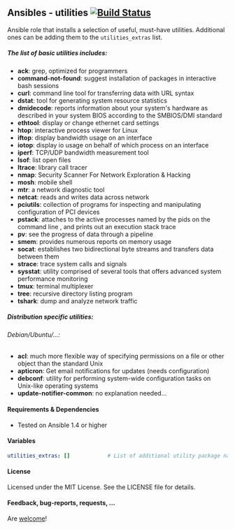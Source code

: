 ## Ansibles - utilities [![Build Status](https://travis-ci.org/Ansibles/utilities.png)](https://travis-ci.org/Ansibles/utilities)

Ansible role that installs a selection of useful, must-have utilities. Additional ones can be adding them to the `utilities_extras` list.

##### The list of basic utilities includes:
- **ack**: grep, optimized for programmers
- **command-not-found**: suggest installation of packages in interactive bash sessions
- **curl**: command line tool for transferring data with URL syntax
- **dstat**: tool for generating system resource statistics
- **dmidecode**: reports information about your system's hardware as described in your system BIOS according to the SMBIOS/DMI standard
- **ethtool**: display or change ethernet card settings
- **htop**: interactive process viewer for Linux
- **iftop**: display bandwidth usage on an interface
- **iotop**: display io usage on behalf of which process on an interface
- **iperf**: TCP/UDP bandwidth measurement tool
- **lsof**: list open files
- **ltrace**: library call tracer
- **nmap**: Security Scanner For Network Exploration & Hacking
- **mosh**: mobile shell
- **mtr**: a network diagnostic tool
- **netcat**: reads and writes data across network
- **pciutils**: collection of programs for inspecting and manipulating configuration of PCI devices
- **pstack**: attaches to the active processes named by the pids on the command line , and prints out an execution stack trace
- **pv**: see the progress of data through a pipeline
- **smem**: provides numerous reports on memory usage
- **socat**: establishes two bidirectional byte streams and transfers data between them
- **strace**: trace system calls and signals
- **sysstat**: utility comprised of several tools that offers advanced system performance monitoring
- **tmux**: terminal multiplexer
- **tree**: recursive directory listing program
- **tshark**: dump and analyze network traffic

##### Distribution specific utilities:

###### Debian/Ubuntu/...:
- **acl**: much more flexible way of specifying permissions on a file or other object than the standard Unix
- **apticron**: Get email notifications for updates (needs configuration)
- **debconf**: utility for performing system-wide configuration tasks on Unix-like operating systems
- **update-notifier-common**: no explanation needed...

#### Requirements & Dependencies
- Tested on Ansible 1.4 or higher


#### Variables

```yaml
utilities_extras: []            # List of additional utility package names to be installed
```


#### License

Licensed under the MIT License. See the LICENSE file for details.


#### Feedback, bug-reports, requests, ...

Are [welcome](https://github.com/ansibles/utilities/issues)!
